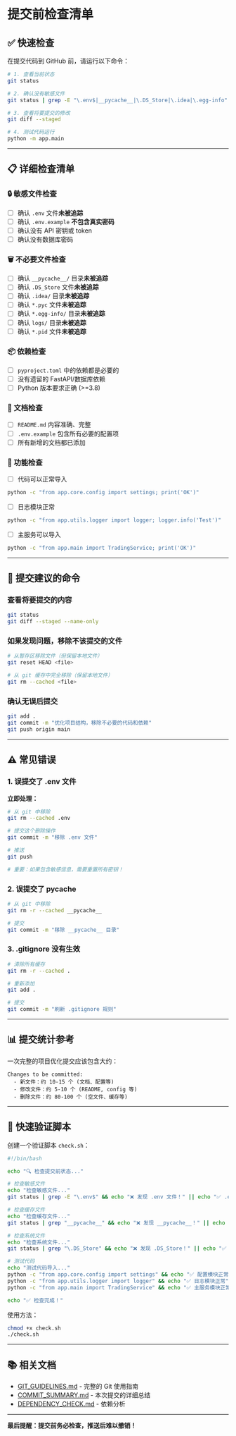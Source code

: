 # 提交前检查清单

## ✅ 快速检查

在提交代码到 GitHub 前，请运行以下命令：

```bash
# 1. 查看当前状态
git status

# 2. 确认没有敏感文件
git status | grep -E "\.env$|__pycache__|\.DS_Store|\.idea|\.egg-info"

# 3. 查看将要提交的修改
git diff --staged

# 4. 测试代码运行
python -m app.main
```

---

## 📋 详细检查清单

### 🔒 敏感文件检查

- [ ] 确认 `.env` 文件**未被追踪**
- [ ] 确认 `.env.example` **不包含真实密码**
- [ ] 确认没有 API 密钥或 token
- [ ] 确认没有数据库密码

### 🗑️ 不必要文件检查

- [ ] 确认 `__pycache__/` 目录**未被追踪**
- [ ] 确认 `.DS_Store` 文件**未被追踪**
- [ ] 确认 `.idea/` 目录**未被追踪**
- [ ] 确认 `*.pyc` 文件**未被追踪**
- [ ] 确认 `*.egg-info/` 目录**未被追踪**
- [ ] 确认 `logs/` 目录**未被追踪**
- [ ] 确认 `*.pid` 文件**未被追踪**

### 📦 依赖检查

- [ ] `pyproject.toml` 中的依赖都是必要的
- [ ] 没有遗留的 FastAPI/数据库依赖
- [ ] Python 版本要求正确 (>=3.8)

### 📄 文档检查

- [ ] `README.md` 内容准确、完整
- [ ] `.env.example` 包含所有必要的配置项
- [ ] 所有新增的文档都已添加

### 🧪 功能检查

- [ ] 代码可以正常导入
```bash
python -c "from app.core.config import settings; print('OK')"
```

- [ ] 日志模块正常
```bash
python -c "from app.utils.logger import logger; logger.info('Test')"
```

- [ ] 主服务可以导入
```bash
python -c "from app.main import TradingService; print('OK')"
```

---

## 🚀 提交建议的命令

### 查看将要提交的内容
```bash
git status
git diff --staged --name-only
```

### 如果发现问题，移除不该提交的文件
```bash
# 从暂存区移除文件（但保留本地文件）
git reset HEAD <file>

# 从 git 缓存中完全移除（保留本地文件）
git rm --cached <file>
```

### 确认无误后提交
```bash
git add .
git commit -m "优化项目结构，移除不必要的代码和依赖"
git push origin main
```

---

## ⚠️ 常见错误

### 1. 误提交了 .env 文件

**立即处理：**
```bash
# 从 git 中移除
git rm --cached .env

# 提交这个删除操作
git commit -m "移除 .env 文件"

# 推送
git push

# 重要：如果包含敏感信息，需要重置所有密钥！
```

### 2. 误提交了 __pycache__

```bash
# 从 git 中移除
git rm -r --cached __pycache__

# 提交
git commit -m "移除 __pycache__ 目录"
```

### 3. .gitignore 没有生效

```bash
# 清除所有缓存
git rm -r --cached .

# 重新添加
git add .

# 提交
git commit -m "刷新 .gitignore 规则"
```

---

## 📊 提交统计参考

一次完整的项目优化提交应该包含大约：

```
Changes to be committed:
  - 新文件：约 10-15 个 (文档、配置等)
  - 修改文件：约 5-10 个 (README, config 等)
  - 删除文件：约 80-100 个 (空文件、缓存等)
```

---

## 🎯 快速验证脚本

创建一个验证脚本 `check.sh`：

```bash
#!/bin/bash

echo "🔍 检查提交前状态..."

# 检查敏感文件
echo "检查敏感文件..."
git status | grep -E "\.env$" && echo "❌ 发现 .env 文件！" || echo "✅ .env 未被追踪"

# 检查缓存文件
echo "检查缓存文件..."
git status | grep "__pycache__" && echo "❌ 发现 __pycache__！" || echo "✅ __pycache__ 未被追踪"

# 检查系统文件
echo "检查系统文件..."
git status | grep "\.DS_Store" && echo "❌ 发现 .DS_Store！" || echo "✅ .DS_Store 未被追踪"

# 测试代码
echo "测试代码导入..."
python -c "from app.core.config import settings" && echo "✅ 配置模块正常" || echo "❌ 配置模块错误"
python -c "from app.utils.logger import logger" && echo "✅ 日志模块正常" || echo "❌ 日志模块错误"
python -c "from app.main import TradingService" && echo "✅ 主服务模块正常" || echo "❌ 主服务模块错误"

echo "✅ 检查完成！"
```

使用方法：
```bash
chmod +x check.sh
./check.sh
```

---

## 📚 相关文档

- [GIT_GUIDELINES.md](GIT_GUIDELINES.md) - 完整的 Git 使用指南
- [COMMIT_SUMMARY.md](COMMIT_SUMMARY.md) - 本次提交的详细总结
- [DEPENDENCY_CHECK.md](DEPENDENCY_CHECK.md) - 依赖分析

---

**最后提醒：提交前务必检查，推送后难以撤销！**
